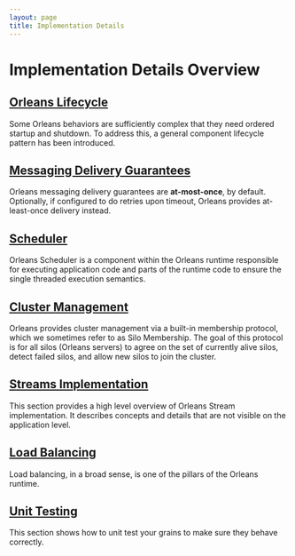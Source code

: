 ```yaml
---
layout: page
title: Implementation Details
---
```


# Implementation Details Overview

## [Orleans Lifecycle](orleans_lifecycle.md)

Some Orleans behaviors are sufficiently complex that they need ordered startup and shutdown. To address this, a general component lifecycle pattern has been introduced.

## [Messaging Delivery Guarantees](messaging_delivery_guarantees.md)

Orleans messaging delivery guarantees are **at-most-once**, by default. Optionally, if configured to do retries upon timeout, Orleans provides at-least-once delivery instead.

## [Scheduler](scheduler.md)

Orleans Scheduler is a component within the Orleans runtime responsible for executing application code and parts of the runtime code to ensure the single threaded execution semantics.

## [Cluster Management](cluster_management.md)

Orleans provides cluster management via a built-in membership protocol, which we sometimes refer to as Silo Membership. The goal of this protocol is for all silos (Orleans servers) to agree on the set of currently alive silos, detect failed silos, and allow new silos to join the cluster.

## [Streams Implementation](streams_implementation.md)

This section provides a high level overview of Orleans Stream implementation. It describes concepts and details that are not visible on the application level.

## [Load Balancing](load_balancing.md)

Load balancing, in a broad sense, is one of the pillars of the Orleans runtime.

## [Unit Testing](testing.md)

This section shows how to unit test your grains to make sure they behave correctly.
